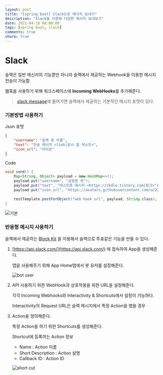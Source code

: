 ```yaml
---
layout: post
title: "[spring boot] Slack으로 메시지 보내기"
description: "Slack을 이용해 다양한 메시지 보내보기"
date: 2021-04-18 00:00:00
tags: [spring boot, slack]
comments: true
share: true
---
```


# Slack

슬랙은 일반 메신저의 기능뿐만 아니라 슬랙에서 제공하는 Webhook을 이용한 메시지 전송이 가능함 

웹훅을 사용하기 위해 워크스페이스에 **Incoming WebHooks**를 추가해준다.

> [slack message](https://api.slack.com/messaging/composing)에 들어가면 슬랙에서 제공하는 기본적인 메시지 포맷이 있다.



### 기본방법 사용하기

Json 포맷

```json
{
    "username": "슬랙 봇 이름",
    "text": "전송 메시지 <link|표시 할 텍스트>",
    "icon_url": "아이콘"
}
```

Code

```java
void send() {
    Map<String, Object> payload = new HashMap<>();
    payload.put("username", "실험용 쥐");
    payload.put("text", "테스트용 메시지 <https://zkdlu.tistory.com|링크>");
    payload.put("icon_url", "https://avatars.githubusercontent.com/u/22608617?s=60&v=4");
    
    restTemplate.postForObject("web hook url", payload, String.class);
}
```



![기본](https://zkdlu.github.io/images/slack/default.png)





### 반응형 메시지 사용하기

슬랙에서 제공하는 [Block Kit](https://api.slack.com/block-kit) 을 이용해서 슬랙으로 투표같은 기능을 만들 수 있다.



1. [https://api.slack.com/](https://api.slack.com/) 에 접속하여 App을 생성해준다.

   앱을 사용해주기 위해 App Home탭에서 봇 유저를 설정해준다.

   ![bot user](https://zkdlu.github.io/images/slack/botuser.png)

   

2. API 사용하기 위한 WebHook과 상호작용을 위한 URL을 설정해준다.

   각각 Incoming Webhooks와 Interactivity & Shortcuts에서 설정이 가능하다.

   Interactivity의 Request URL은 슬랙 메시지에서 특정 Action을 했을 경우 



3. Action을 정의해준다.

   특정 Action을 하기 위한 Shortcuts를 생성해준다.

   

   Shortcut에 등록하는 Action 정보

   - Name : Action 이름
   - Short Description : Action 설명
   - Callback ID : Action ID

   ![short cut](https://zkdlu.github.io/images/slack/shortcut.png)







